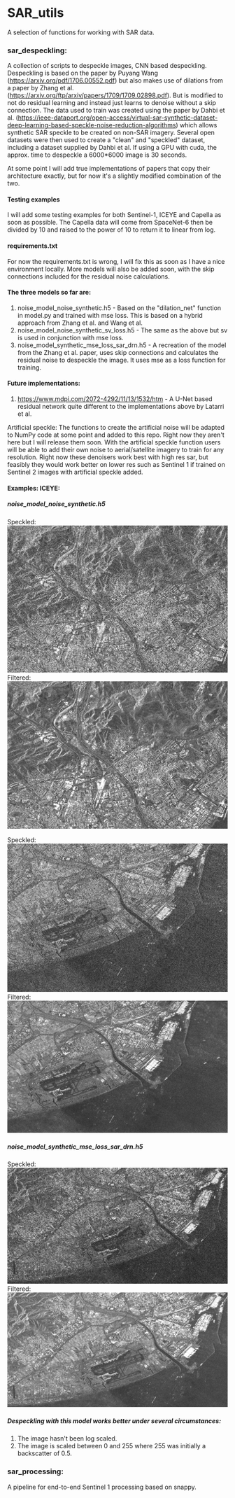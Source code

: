 # SAR_utils
A selection of functions for working with SAR data.

### sar_despeckling:

A collection of scripts to despeckle images, CNN based despeckling. Despeckling is based on the paper by Puyang Wang (https://arxiv.org/pdf/1706.00552.pdf) but also makes use of dilations from a paper by Zhang et al. (https://arxiv.org/ftp/arxiv/papers/1709/1709.02898.pdf). But is modified to not do residual learning and instead just learns to denoise without a skip connection. The data used to train was created using the paper by Dahbi et al. (https://ieee-dataport.org/open-access/virtual-sar-synthetic-dataset-deep-learning-based-speckle-noise-reduction-algorithms) which allows synthetic SAR speckle to be created on non-SAR imagery. Several open datasets were then used to create a "clean" and "speckled" dataset, including a dataset supplied by Dahbi et al. If using a GPU with cuda, the approx. time to despeckle a 6000*6000 image is 30 seconds.

At some point I will add true implementations of papers that copy their architecture exactly, but for now it's a slightly modified combination of the two.

#### Testing examples
I will add some testing examples for both Sentinel-1, ICEYE and Capella as soon as possible. The Capella data will come from SpaceNet-6 then be divided by 10 and raised to the power of 10 to return it to linear from log. 

#### requirements.txt
For now the requirements.txt is wrong, I will fix this as soon as I have a nice environment locally. More models will also be added soon, with the skip connections included for the residual noise calculations.

#### The three models so far are:
1. noise_model_noise_synthetic.h5 - Based on the "dilation_net" function in model.py and trained with mse loss. This is based on a hybrid approach from Zhang et al. and Wang et al.
2. noise_model_noise_synthetic_sv_loss.h5 - The same as the above but sv is used in conjunction with mse loss.
3. noise_model_synthetic_mse_loss_sar_drn.h5 - A recreation of the model from the Zhang et al. paper, uses skip connections and calculates the residual noise to despeckle the image. It uses mse as a loss function for training.

#### Future implementations:
1. https://www.mdpi.com/2072-4292/11/13/1532/htm - A U-Net based residual network quite different to the implementations above by Latarri et al.

Artificial speckle: The functions to create the artificial noise will be adapted to NumPy code at some point and added to this repo. Right now they aren't here but I will release them soon. With the artificial speckle function users will be able to add their own noise to aerial/satellite imagery to train for any resolution. Right now these denoisers work best with high res sar, but feasibly they would work better on lower res such as Sentinel 1 if trained on Sentinel 2 images with artificial speckle added. 

#### Examples: ICEYE:
##### noise_model_noise_synthetic.h5
Speckled:
<img src="https://github.com/tonzowonzo/SAR_utils/blob/main/examples/iceye/iceye_speckled.PNG?raw=true">
Filtered:
<img src="https://github.com/tonzowonzo/SAR_utils/blob/main/examples/iceye/iceye_filtered.PNG?raw=true">

Speckled:
<img src="https://github.com/tonzowonzo/SAR_utils/blob/main/examples/iceye/iceye_speckled2.PNG?raw=true">
Filtered:
<img src="https://github.com/tonzowonzo/SAR_utils/blob/main/examples/iceye/iceye_filtered2.PNG?raw=true">
##### noise_model_synthetic_mse_loss_sar_drn.h5
Speckled:
<img src="https://github.com/tonzowonzo/SAR_utils/blob/main/examples/iceye/sar_example_drn_speckled.PNG?raw=true">
Filtered:
<img src="https://github.com/tonzowonzo/SAR_utils/blob/main/examples/iceye/sar_example_drn_despeckled.PNG?raw=true">

##### Despeckling with this model works better under several circumstances: 
1. The image hasn't been log scaled.
2. The image is scaled between 0 and 255 where 255 was initially a backscatter of 0.5.

### sar_processing:

A pipeline for end-to-end Sentinel 1 processing based on snappy.
